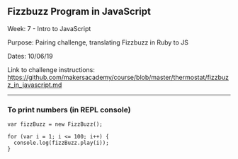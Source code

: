 ## Fizzbuzz Program in JavaScript

Week: 7 - Intro to JavaScript

Purpose: Pairing challenge, translating Fizzbuzz in Ruby to JS

Dates: 10/06/19

Link to challenge instructions: https://github.com/makersacademy/course/blob/master/thermostat/fizzbuzz_in_javascript.md

-------------------
### To print numbers (in REPL console) 

```
var fizzBuzz = new FizzBuzz();

for (var i = 1; i <= 100; i++) {
  console.log(fizzBuzz.play(i));
}
```
